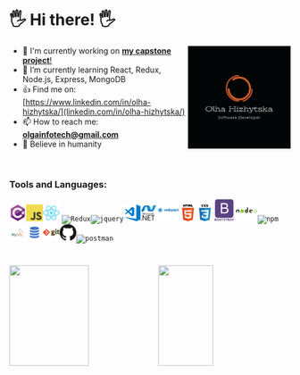 
  <h1> 🖐 Hi there! 🖐 </h1>
  
  <img src="header.jpg" border="2px #ffffff solid" height="180px" width="180px" align="right">
 
                          
-  📍  I'm currently working on <a href="https://github.com/OlgaHi/Union">**my capstone project**!</a>
- 🌱 I’m currently learning React, Redux, Node.js, Express, MongoDB
- 👍 Find me on: [https://www.linkedin.com/in/olha-hizhytska/](linkedin.com/in/olha-hizhytska/)
- 📫 How to reach me: **olgainfotech@gmail.com**
- 🤝 Believe in humanity 


<br>

### Tools and Languages:

<img src="https://raw.githubusercontent.com/devicons/devicon/master/icons/csharp/csharp-original.svg" alt="csharp" width="30" /></code><code><img alt="JavaScript" width="30px" src="https://raw.githubusercontent.com/github/explore/80688e429a7d4ef2fca1e82350fe8e3517d3494d/topics/javascript/javascript.png" /></code><code><img alt="React" width="30px" src="https://raw.githubusercontent.com/devicons/devicon/master/icons/react/react-original.svg" /></code>
<code><img alt="Redux" width="30px" src="https://raw.githubusercontent.com/DanielAdeyemi/devicon/master/icons/redux/redux-original.svg" /></code><code><img alt="jquery" src="https://raw.githubusercontent.com/DanielAdeyemi/devicon/master/icons/jquery/jquery-original-wordmark.svg" width="30"/></code><code><img alt="Visual Studio Code" width="30px" src="https://raw.githubusercontent.com/github/explore/80688e429a7d4ef2fca1e82350fe8e3517d3494d/topics/visual-studio-code/visual-studio-code.png" /></code><code><img src="https://raw.githubusercontent.com/devicons/devicon/master/icons/dot-net/dot-net-original-wordmark.svg" alt="dotnet" width="30"/></code><code><img src="https://raw.githubusercontent.com/devicons/devicon/d00d0969292a6569d45b06d3f350f463a0107b0d/icons/webpack/webpack-original-wordmark.svg" alt="webpack" width="40"/></code><code><img alt="HTML5" width="30px" src="https://raw.githubusercontent.com/github/explore/80688e429a7d4ef2fca1e82350fe8e3517d3494d/topics/html/html.png" /></code><code><img alt="CSS3" width="30px" src="https://raw.githubusercontent.com/github/explore/80688e429a7d4ef2fca1e82350fe8e3517d3494d/topics/css/css.png" /></code><code><img src="https://raw.githubusercontent.com/devicons/devicon/master/icons/bootstrap/bootstrap-plain-wordmark.svg" alt="bootstrap" width="40" height="40"/><img src="https://raw.githubusercontent.com/devicons/devicon/master/icons/nodejs/nodejs-original-wordmark.svg" alt="nodejs" width="40"/></code><code><img alt="npm" src="https://raw.githubusercontent.com/DanielAdeyemi/devicon/master/icons/npm/npm-original-wordmark.svg" width="30" /></code><code><img alt="MySQL" width="30px" src="https://raw.githubusercontent.com/github/explore/80688e429a7d4ef2fca1e82350fe8e3517d3494d/topics/mysql/mysql.png" /></code><code><img alt="SQL" width="30px" src="https://raw.githubusercontent.com/github/explore/80688e429a7d4ef2fca1e82350fe8e3517d3494d/topics/sql/sql.png" /></code><code><img alt="Git" width="30px" src="https://raw.githubusercontent.com/github/explore/80688e429a7d4ef2fca1e82350fe8e3517d3494d/topics/git/git.png" /></code><code><img alt="GitHub" width="30px" src="https://raw.githubusercontent.com/github/explore/78df643247d429f6cc873026c0622819ad797942/topics/github/github.png" /></code><code><img src="https://www.vectorlogo.zone/logos/getpostman/getpostman-icon.svg" alt="postman" width="30"/></code>

#

<img height="180px" src="https://github-readme-stats.vercel.app/api/?username=OlgaHi&show_icons=true&count_private=true&theme=vision-friendly-dark" width="53%" /><img height="180px" src="https://github-readme-stats.vercel.app/api/top-langs/?username=OlgaHi&layout=compact&theme=vision-friendly-dark" width="44%"/>

